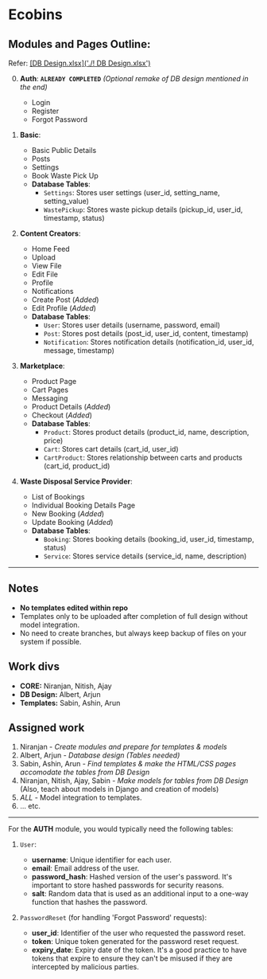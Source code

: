 # Ecobins
## Modules and Pages Outline:

Refer: [[DB Design.xlsx]('./! DB Design.xlsx')](https://github.com/Eco-bins/Ecobins/blob/main/!%20DB%20Design.xlsx)

0. **Auth**: **`ALREADY COMPLETED`** *(Optional remake of DB design mentioned in the end)*
   - Login
   - Register
   - Forgot Password

1. **Basic**:
   - Basic Public Details
   - Posts
   - Settings
   - Book Waste Pick Up
   - **Database Tables**: 
     - `Settings`: Stores user settings (user_id, setting_name, setting_value)
     - `WastePickup`: Stores waste pickup details (pickup_id, user_id, timestamp, status)

2. **Content Creators**:
   - Home Feed
   - Upload
   - View File
   - Edit File
   - Profile
   - Notifications
   - Create Post (*Added*)
   - Edit Profile (*Added*)
   - **Database Tables**: 
     - `User`: Stores user details (username, password, email)
     - `Post`: Stores post details (post_id, user_id, content, timestamp)
     - `Notification`: Stores notification details (notification_id, user_id, message, timestamp)

3. **Marketplace**:
   - Product Page
   - Cart Pages
   - Messaging
   - Product Details (*Added*)
   - Checkout (*Added*)
   - **Database Tables**: 
     - `Product`: Stores product details (product_id, name, description, price)
     - `Cart`: Stores cart details (cart_id, user_id)
     - `CartProduct`: Stores relationship between carts and products (cart_id, product_id)

4. **Waste Disposal Service Provider**:
   - List of Bookings
   - Individual Booking Details Page
   - New Booking (*Added*)
   - Update Booking (*Added*)
   - **Database Tables**: 
     - `Booking`: Stores booking details (booking_id, user_id, timestamp, status)
     - `Service`: Stores service details (service_id, name, description)

---
## Notes
 - **No templates edited within repo**
 - Templates only to be uploaded after completion of full design without model integration.
 - No need to create branches, but always keep backup of files on your system if possible.

## Work divs
- **CORE:** Niranjan, Nitish, Ajay
- **DB Design:** Albert, Arjun
- **Templates:** Sabin, Ashin, Arun

## Assigned work
1. Niranjan - *Create modules and prepare for templates & models*
2. Albert, Arjun - *Database design (Tables needed)*
3. Sabin, Ashin, Arun - *Find templates & make the HTML/CSS pages accomodate the tables from DB Design*
4. Niranjan, Nitish, Ajay, Sabin - *Make models for tables from DB Design* (Also, teach about models in Django and creation of models)
5. _ALL_ - Model integration to templates.
6.  ... etc.

---
For the **AUTH** module, you would typically need the following tables:

1. `User`:
   - **username**: Unique identifier for each user.
   - **email**: Email address of the user.
   - **password_hash**: Hashed version of the user's password. It's important to store hashed passwords for security reasons.
   - **salt**: Random data that is used as an additional input to a one-way function that hashes the password.

2. `PasswordReset` (for handling 'Forgot Password' requests):
   - **user_id**: Identifier of the user who requested the password reset.
   - **token**: Unique token generated for the password reset request.
   - **expiry_date**: Expiry date of the token. It's a good practice to have tokens that expire to ensure they can't be misused if they are intercepted by malicious parties.

